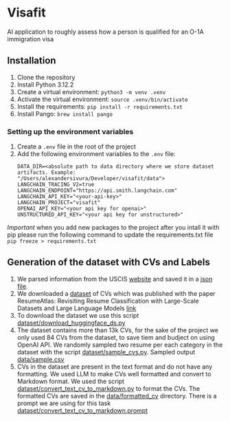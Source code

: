 # Visafit
AI application to roughly assess how a person is qualified for an O-1A immigration visa

## Installation
1. Clone the repository
1. Install Python 3.12.2 
1. Create a virtual environment: `python3 -m venv .venv`
1. Activate the virtual environment: `source .venv/bin/activate`
1. Install the requirements: `pip install -r requirements.txt`
1. Install Pango: `brew install pango`

### Setting up the environment variables
1. Create a `.env` file in the root of the project
1. Add the following environment variables to the `.env` file:
    ```
    DATA_DIR=<absolute path to data directory where we store dataset artifacts. Example: "/Users/alexandersivura/Developer/visafit/data">
    LANGCHAIN_TRACING_V2=true
    LANGCHAIN_ENDPOINT="https://api.smith.langchain.com"
    LANGCHAIN_API_KEY="<your-api-key>"
    LANGCHAIN_PROJECT="visafit"
    OPENAI_API_KEY="<your api key for openai>"
    UNSTRUCTURED_API_KEY="<your api key for unstructured>"
    ```


*Important* when you add new packages to the project after you intall it with pip please run the following command to update the requirements.txt file `pip freeze > requirements.txt`

## Generation of the dataset with CVs and Labels
1. We parsed information from the USCIS [website](https://www.uscis.gov/policy-manual/volume-2-part-m#) and saved it in a [json file](criteration.json). 
2. We downloaded a [dataset](https://huggingface.co/datasets/ahmedheakl/resume-atlas) of CVs which was published with the paper ResumeAtlas: Revisiting Resume Classification with Large-Scale Datasets and Large Language Models [link](https://arxiv.org/abs/2406.18125)
3. To download the dataset we use this script [dataset/download_huggingface_ds.py](dataset/download_huggingface_ds.py)
4. The dataset contains more than 13k CVs, for the sake of the project we only used 84 CVs from the dataset, to save tiem and budject on using OpenAI API. We randomly sampled two resume per each category in the dataset with the script [dataset/sample_cvs.py](dataset/sample_cvs.py). Sampled output [data/sample.csv](data/sample.csv)
5. CVs in the dataset are present in the text format and do not have any formatting. We used LLM to make CVs well formatted and convert to Markdown format. We used the script [dataset/convert_text_cv_to_markdown.py](dataset/convert_text_cv_to_markdown.py) to format the CVs. The formatted CVs are saved in the [data/formatted_cv](data/formatted_cv) directory. There is a prompt we are using for this task [dataset/convert_text_cv_to_markdown.prompt](dataset/convert_text_cv_to_markdown.prompt)